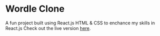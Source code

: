 # Wordle Clone
A fun project built using React.js HTML & CSS to enchance my skills in React.js
Check out the live version [here](https://teja36-wordle-clone.vercel.app/).
